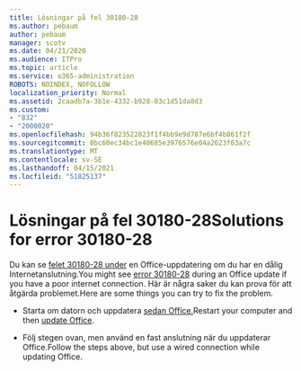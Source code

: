 ```yaml
---
title: Lösningar på fel 30180-28
ms.author: pebaum
author: pebaum
manager: scotv
ms.date: 04/21/2020
ms.audience: ITPro
ms.topic: article
ms.service: o365-administration
ROBOTS: NOINDEX, NOFOLLOW
localization_priority: Normal
ms.assetid: 2caadb7a-3b1e-4332-b928-03c1d51da8d3
ms.custom:
- "832"
- "2000020"
ms.openlocfilehash: 94b36f823522823f1f4bb9e9d707e6bf4b861f2f
ms.sourcegitcommit: 8bc60ec34bc1e40685e3976576e04a2623f63a7c
ms.translationtype: MT
ms.contentlocale: sv-SE
ms.lasthandoff: 04/15/2021
ms.locfileid: "51825137"
---
```

# <a name="solutions-for-error-30180-28"></a><span data-ttu-id="820ff-102">Lösningar på fel 30180-28</span><span class="sxs-lookup"><span data-stu-id="820ff-102">Solutions for error 30180-28</span></span>

<span data-ttu-id="820ff-103">Du kan se [felet 30180-28 under](https://support.office.com/article/47ae453b-677c-412f-9a21-6766555ff4de?wt.mc_id=Alchemy_ClientDIA) en Office-uppdatering om du har en dålig Internetanslutning.</span><span class="sxs-lookup"><span data-stu-id="820ff-103">You might see [error 30180-28](https://support.office.com/article/47ae453b-677c-412f-9a21-6766555ff4de?wt.mc_id=Alchemy_ClientDIA) during an Office update if you have a poor internet connection.</span></span> <span data-ttu-id="820ff-104">Här är några saker du kan prova för att åtgärda problemet.</span><span class="sxs-lookup"><span data-stu-id="820ff-104">Here are some things you can try to fix the problem.</span></span>
  
- <span data-ttu-id="820ff-105">Starta om datorn och uppdatera [sedan Office.](https://support.office.com/article/2ab296f3-7f03-43a2-8e50-46de917611c5?wt.mc_id=Alchemy_ClientDIA)</span><span class="sxs-lookup"><span data-stu-id="820ff-105">Restart your computer and then [update Office](https://support.office.com/article/2ab296f3-7f03-43a2-8e50-46de917611c5?wt.mc_id=Alchemy_ClientDIA).</span></span>

- <span data-ttu-id="820ff-106">Följ stegen ovan, men använd en fast anslutning när du uppdaterar Office.</span><span class="sxs-lookup"><span data-stu-id="820ff-106">Follow the steps above, but use a wired connection while updating Office.</span></span>
